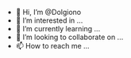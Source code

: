 - 👋 Hi, I’m @Dolgiono
- 👀 I’m interested in ...
- 🌱 I’m currently learning ...
- 💞️ I’m looking to collaborate on ...
- 📫 How to reach me ...

<!---
Dolgiono/Dolgiono is a ✨ special ✨ repository because its `README.md` (this file) appears on your GitHub profile.
You can click the Preview link to take a look at your changes.
--->

